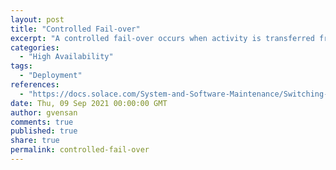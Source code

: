 ```yaml
---
layout: post
title: "Controlled Fail-over"
excerpt: "A controlled fail-over occurs when activity is transferred from one replication site to its mate replication site in a planned manner for operational reasons. By successfully following the controlled fail-over procedure, no messages will be lost, regardless of the replication mode of the messages."
categories:
  - "High Availability"
tags:
  - "Deployment"
references:
  - "https://docs.solace.com/System-and-Software-Maintenance/Switching-Replication-Service.htm"
date: Thu, 09 Sep 2021 00:00:00 GMT
author: gvensan
comments: true
published: true
share: true
permalink: controlled-fail-over
---
```

